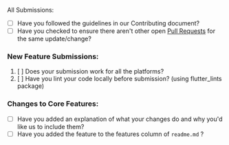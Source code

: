 All Submissions:

* [ ] Have you followed the guidelines in our Contributing document?
* [ ] Have you checked to ensure there aren't other open [Pull Requests](www.github.com/adeeteya/Tennis-Serve-Analysis/pulls) for the same update/change?

<!-- You can erase any parts of this template not applicable to your Pull Request. -->

### New Feature Submissions:

1. [ ] Does your submission work for all the platforms?
2. [ ] Have you lint your code locally before submission? (using flutter_lints package)

### Changes to Core Features:

* [ ] Have you added an explanation of what your changes do and why you'd like us to include them?
* [ ] Have you added the feature to the features column of ```readme.md``` ?